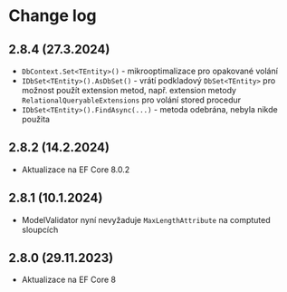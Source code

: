 ﻿# Change log

## 2.8.4 (27.3.2024)
* `DbContext.Set<TEntity>()` - mikrooptimalizace pro opakované volání
* `IDbSet<TEntity>().AsDbSet()`  - vrátí podkladový `DbSet<TEntity>` pro možnost použít extension metod, např. extension metody `RelationalQueryableExtensions` pro volání stored procedur
* `IDbSet<TEntity>().FindAsync(...)` - metoda odebrána, nebyla nikde použita

## 2.8.2 (14.2.2024)
* Aktualizace na EF Core 8.0.2

## 2.8.1 (10.1.2024)
* ModelValidator nyní nevyžaduje `MaxLengthAttribute` na comptuted sloupcích

## 2.8.0 (29.11.2023)
* Aktualizace na EF Core 8
